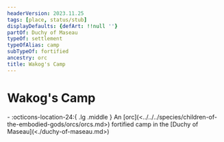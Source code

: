 ```yaml
---
headerVersion: 2023.11.25
tags: [place, status/stub]
displayDefaults: {defArt: !!null ''}
partOf: Duchy of Maseau
typeOf: settlement
typeOfAlias: camp
subTypeOf: fortified
ancestry: orc
title: Wakog's Camp
---
```

# Wakog's Camp
<div class="grid cards ext-narrow-margin ext-one-column" markdown>
-    :octicons-location-24:{ .lg .middle } An [orc](<../../../species/children-of-the-embodied-gods/orcs/orcs.md>) fortified camp in the [Duchy of Maseau](<./duchy-of-maseau.md>)  
</div>


